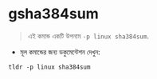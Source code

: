 # gsha384sum

> এই কমান্ড একটি উপনাম `-p linux sha384sum`.

- মূল কমান্ডের জন্য ডকুমেন্টেশন দেখুন:

`tldr -p linux sha384sum`
